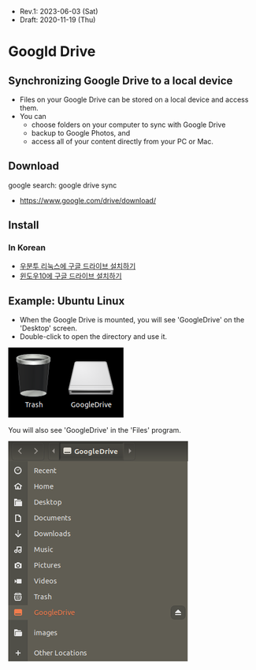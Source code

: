 * Rev.1: 2023-06-03 (Sat)
* Draft: 2020-11-19 (Thu)

# Googld Drive
## Synchronizing Google Drive to a local device
* Files on your Google Drive can be stored on a local device and access them.
* You can
  * choose folders on your computer to sync with Google Drive
  * backup to Google Photos, and 
  * access all of your content directly from your PC or Mac.

## Download
google search: google drive sync
* https://www.google.com/drive/download/

## Install
### In Korean
* [우분투 리눅스에 구글 드라이브 설치하기](kr/how-to-install/INSTALL-on-ubuntu_linux.md)
* [윈도우10에 구글 드라이브 설치하기](kr/how-to-install/INSTALL-on-windows10.md)

## Example: Ubuntu Linux
* When the Google Drive is mounted, you will see 'GoogleDrive' on the 'Desktop' screen. 
* Double-click to open the directory and use it.

<img src='images/google-drive-ocamlfuse-mounted_result-2.png'>

You will also see 'GoogleDrive' in the 'Files' program.

<img src='images/google-drive-ocamlfuse-mounted_result-1.png'>
